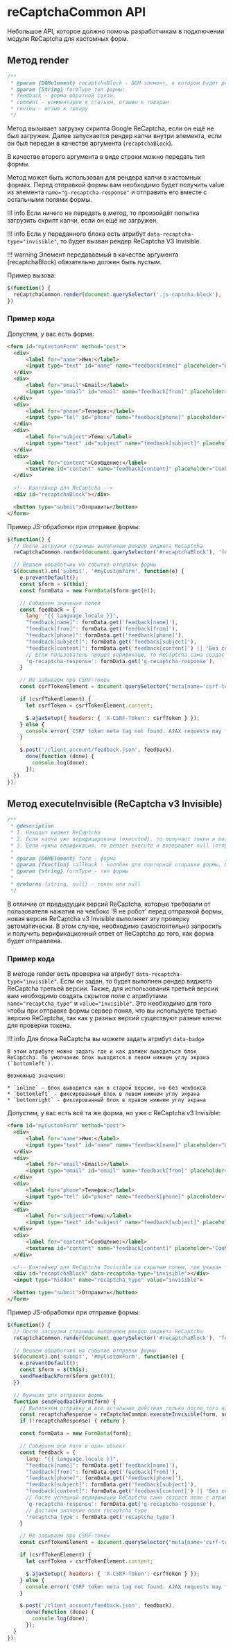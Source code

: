 # reCaptchaCommon API

Небольшое API, которое должно помочь разработчикам в подключении модуля ReCaptcha для кастомных форм.

## Метод render

```js
/**
 * @param {DOMelement} recaptchaBlock - DOM-элемент, в котором будет рендериться капча.
 * @param {String} formType тип формы:
 * feedback - форма обратной связи,
 * comment - комментарии к статьям, отзывы к товарам
 * review - отзыв к товару
 */
```

Метод вызывает загрузку скрипта Google ReCaptcha, если он ещё не был загружен. Далее запускается рендер капчи внутри элемента, если он был передан в качестве аргумента (`recaptchaBlock`).

В качестве второго аргумента в виде строки можно передать тип формы.

Метод может быть использован для рендера капчи в кастомных формах. Перед отправкой формы вам необходимо будет получить value из элемента `name="g-recaptcha-response"` и отправить его вместе с остальными полями формы.

!!! info
    Если ничего не передать в метод, то произойдёт попытка загрузить скрипт капчи, если он ещё не загружен.

!!! info
    Если у переданного блока есть атрибут `data-recaptcha-type="invisible"`, то будет вызван рендер ReCaptcha V3 Invisible.

!!! warning
    Элемент передаваемый в качестве аргумента (recaptchaBlock) обязательно должен быть пустым.

Пример вызова:

```js
$(function() {
  reCaptchaCommon.render(document.querySelector('.js-captcha-block'), 'feedback');
})
```

### Пример кода

Допустим, у вас есть форма:

```html
<form id="myCustomForm" method="post">
  <div>
      <label for="name">Имя:</label>
      <input type="text" id="name" name="feedback[name]" placeholder="Имя">
  </div>
  <div>
      <label for="email">Email:</label>
      <input type="email" id="email" name="feedback[from]" placeholder="Email">
  </div>
  <div>
      <label for="phone">Телефон:</label>
      <input type="tel" id="phone" name="feedback[phone]" placeholder="Номер телефона">
  </div>
  <div>
      <label for="subject">Тема:</label>
      <input type="text" id="subject" name="feedback[subject]" placeholder="Обратная связь">
  </div>
  <div>
      <label for="content">Сообщение:</label>
      <textarea id="content" name="feedback[content]" placeholder="Сообщение"></textarea>
  </div>

  <!-- Контейнер для ReCaptcha -->
  <div id="recaptchaBlock"></div>

  <button type="submit">Отправить</button>
</form>
```

Пример JS-обработки при отправке формы:

```js
$(function() {
  // После загрузки страницы выполняем рендер виджета ReCaptcha
  reCaptchaCommon.render(document.querySelector('#recaptchaBlock'), 'feedback')

  // Вешаем обработчик на событие отправки формы
  $(document).on('submit', '#myCustomForm', function(e) {
    e.preventDefault();
    const $form = $(this);
    const formData = new FormData($form.get(0));

    // Собираем значения полей
    const feedback = {
      lang: "{{ language.locale }}",
      "feedback[name]": formData.get('feedback[name]'),
      "feedback[from]": formData.get('feedback[from]'),
      "feedback[phone]": formData.get('feedback[phone]'),
      "feedback[subject]": formData.get('feedback[subject]'),
      "feedback[content]": formData.get('feedback[content]') || 'Без сообщения',
      // Если пользователь прошёл верификацю, то ReCaptcha сама создаст поле с атрибутом name="g-recaptcha-response", нам нужно лишь получить значение этого поля
      'g-recaptcha-response': formData.get('g-recaptcha-response'),
    }

    // Не забываем про CSRF-токен
    const csrfTokenElement = document.querySelector("meta[name='csrf-token']");

    if (csrfTokenElement) {
      let csrfToken = csrfTokenElement.content;

      $.ajaxSetup({ headers: { 'X-CSRF-Token': csrfToken } });
    } else {
      console.error('CSRF token meta tag not found. AJAX requests may fail.');
    }

    $.post('/client_account/feedback.json', feedback).
      done(function (done) {
        console.log(done);
      });
  })
});
```

## Метод executeInvisible (ReCaptcha v3 Invisible)

```js
/**
 * @description
 * 1. Находит виджет ReCaptcha
 * 2. Если капча уже верифицирована (executed), то получает токен и возвращает его.
 * 3. Если нужна верификация, то делает execute и возвращает null (отправку формы нужно отменить). После того как верификация будет пройдена произойдёт вызов callback-функции для отправки формы, в качестве аргументов передаётся форма и полученный ответ от капчи.
 *
 * @param {DOMElement} form - форма
 * @param {function} callback - коллбек для повторной отправки формы. При вызове передаются аргументы: form, token.
 * @param {string} formType - тип формы
 *
 * @returns {string, null} - токен или null
 */
```

В отличие от предыдущих версий ReCaptcha, которые требовали от пользователя нажатия на чекбокс 'Я не робот' перед отправкой формы, новая версия ReCaptcha v3 Invisible выполняет эту проверку автоматически. В этом случае, необходимо самостоятельно запросить и получить верификационный ответ от ReCaptcha до того, как форма будет отправлена.

### Пример кода

В методе render есть проверка на атрибут `data-recaptcha-type="invisible"`. Если он задан, то будет выполнен рендер виджета ReCaptcha третьей версии. Также, для использования третьей версии вам необходимо создать скрытое поле с атрибутами `name="recaptcha_type"` и `value="invisible"`. Это необходимо для того чтобы при отправке формы сервер понял, что вы используете третью версию ReCaptcha, так как у разных версий существуют разные ключи для проверки токена.

!!! info
    Для блока ReCaptcha вы можете задать атрибут `data-badge`

    В этом атрибуте можно задать где и как должен выводиться блок ReCaptcha. По умолчанию блок выводится в левом нижнем углу экрана (`bottomleft`).

    Возможные значения:

    * `inline` - блок выводится как в старой версии, но без чекбокса
    * `bottomleft` - фиксированный блок в левом нижнем углу экрана
    * `bottomright` - фиксированный блок в правом нижнем углу экрана

Допустим, у вас есть всё та же форма, но уже с ReCaptcha v3 Invisible:

```html
<form id="myCustomForm" method="post">
  <div>
      <label for="name">Имя:</label>
      <input type="text" id="name" name="feedback[name]" placeholder="Имя">
  </div>
  <div>
      <label for="email">Email:</label>
      <input type="email" id="email" name="feedback[from]" placeholder="Email">
  </div>
  <div>
      <label for="phone">Телефон:</label>
      <input type="tel" id="phone" name="feedback[phone]" placeholder="Номер телефона">
  </div>
  <div>
      <label for="subject">Тема:</label>
      <input type="text" id="subject" name="feedback[subject]" placeholder="Обратная связь">
  </div>
  <div>
      <label for="content">Сообщение:</label>
      <textarea id="content" name="feedback[content]" placeholder="Сообщение"></textarea>
  </div>

  <!-- Контейнер для ReCaptcha Invisible со скрытым полем, где указан тип капчи -->
  <div id="recaptchaBlock" data-recaptcha-type="invisible"></div>
  <input type="hidden" name="recaptcha_type" value="invisible">

  <button type="submit">Отправить</button>
</form>
```

Пример JS-обработки при отправке формы:

```js
$(function() {
  // После загрузки страницы выполняем рендер виджета ReCaptcha
  reCaptchaCommon.render(document.querySelector('#recaptchaBlock'), 'feedback')

  // Вешаем обработчик на событие отправки формы
  $(document).on('submit', '#myCustomForm', function(e) {
    e.preventDefault();
    const $form = $(this);
    sendFeedbackForm($form.get(0));
  })

  // Функция для отправки формы
  function sendFeedbackForm(form) {
    // Выполняем отправку и все остальные действия только после того как получили ответ от ReCaptcha. После верификации ReCaptcha будет выполнен обратный вызов функции sendFeedbackForm, куда в качестве аргументов будет передана форма и токен.
    const recaptchaResponse = reCaptchaCommon.executeInvisible(form, sendFeedbackForm, 'feedback');
    if (!recaptchaResponse) { return }

    const formData = new FormData(form);

    // Собираем все поля в один объект
    const feedback = {
      lang: "{{ language.locale }}",
      "feedback[name]": formData.get('feedback[name]'),
      "feedback[from]": formData.get('feedback[from]'),
      "feedback[phone]": formData.get('feedback[phone]'),
      "feedback[subject]": formData.get('feedback[subject]'),
      "feedback[content]": formData.get('feedback[content]') || 'Без сообщения',
      // После успешной верификации ReCaptcha сама создаст поле с атрибутом name="g-recaptcha-response", нам нужно лишь получить значение этого поля
      'g-recaptcha-response': formData.get('g-recaptcha-response'),
      // Достаём значение поля recaptcha_type
      'recaptcha_type': formData.get('recaptcha_type')
    }

    // Не забываем про CSRF-токен
    const csrfTokenElement = document.querySelector("meta[name='csrf-token']");

    if (csrfTokenElement) {
      let csrfToken = csrfTokenElement.content;

      $.ajaxSetup({ headers: { 'X-CSRF-Token': csrfToken } });
    } else {
      console.error('CSRF token meta tag not found. AJAX requests may fail.');
    }

    $.post('/client_account/feedback.json', feedback).
      done(function (done) {
        console.log(done);
      });
  }
});
```
